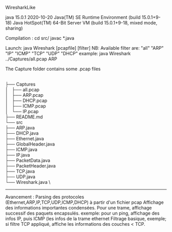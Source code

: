 WiresharkLike

java 15.0.1 2020-10-20
Java(TM) SE Runtime Environment (build 15.0.1+9-18)
Java HotSpot(TM) 64-Bit Server VM (build 15.0.1+9-18, mixed mode, sharing)

Compilation : 
cd src/
javac *.java

Launch: 
java Wireshark [pcapfile] [filter]
NB: Available filter are: "all" "ARP" "IP" "ICMP" "TCP" "UDP" "DHCP"
example: java Wireshark ../Captures/all.pcap ARP

The Capture folder contains some .pcap files

 \
├── Captures \
│   ├── all.pcap \
│   ├── ARP.pcap \
│   ├── DHCP.pcap \
│   ├── ICMP.pcap \
│   └── IP.pcap \
├── README.md \
└── src\
    ├── ARP.java \
    ├── DHCP.java \
    ├── Ethernet.java \
    ├── GlobalHeader.java \
    ├── ICMP.java \
    ├── IP.java \
    ├── PacketData.java \
    ├── PacketHeader.java \
    ├── TCP.java \
    ├── UDP.java \
    └── Wireshark.java \


-------------------------
Avancement : 
Parsing des protocoles (Ethernet,ARP,IP,TCP,UDP,ICMP,DHCP) à partir d'un fichier pcap
Affichage des informations importantes condensées.
Pour une trame, affichage successif des paquets encapsulés.
exemple: pour un ping, affichage des infos IP, puis ICMP (les infos de la trame ethernet
Filtrage basique, exemple; si filtre TCP appliqué, affiche les informations des couches < TCP.

